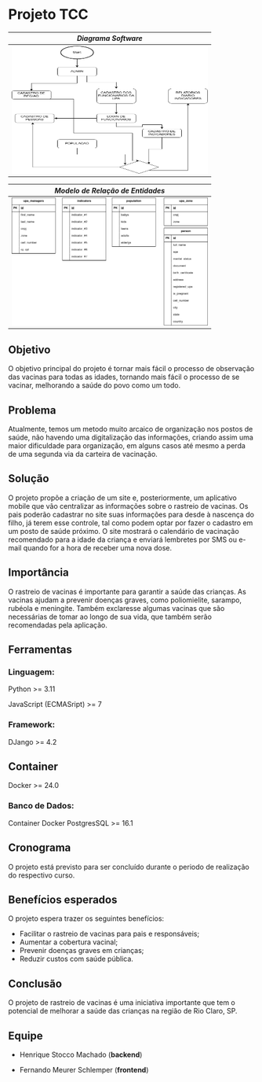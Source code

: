 # Projeto TCC


| *Diagrama Software*|
|------------------|
|<img src="./images/software_diagram.png" width="400px" height="260px">


| *Modelo de Relação de Entidades*|
|------------------|
|<img src="./images/entity_relation_model.png" width="400px" height="260px">


## Objetivo

O objetivo principal do projeto é tornar mais fácil o processo de observação das vacinas para todas as idades, tornando mais fácil o processo de se vacinar, melhorando a saúde do povo como um todo.

## Problema

Atualmente, temos um metodo muito arcaico de organização nos postos de saúde, não havendo uma digitalização das informações, criando assim uma maior dificuldade para organização, em alguns casos até mesmo a perda de uma segunda via da carteira de vacinação.

## Solução

O projeto propõe a criação de um site e, posteriormente, um aplicativo mobile que vão centralizar as informações sobre o rastreio de vacinas. Os pais poderão cadastrar no site suas informações para desde à nascença do filho, já terem esse controle, tal como podem optar por fazer o cadastro em um posto de saúde próximo. O site mostrará o calendário de vacinação recomendado para a idade da criança e enviará lembretes por SMS ou e-mail quando for a hora de receber uma nova dose.

## Importância

O rastreio de vacinas é importante para garantir a saúde das crianças. As vacinas ajudam a prevenir doenças graves, como poliomielite, sarampo, rubéola e meningite. Também exclaresse algumas vacinas que são necessárias de tomar ao longo de sua vida, que também serão recomendadas pela aplicação.

## Ferramentas

### Linguagem:

Python >= 3.11

JavaScript (ECMASript) >= 7


### Framework:

DJango >= 4.2


## Container
Docker >= 24.0


### Banco de Dados:

Container Docker PostgresSQL >= 16.1


## Cronograma

O projeto está previsto para ser concluído durante o periodo de realização do respectivo curso.


## Benefícios esperados

O projeto espera trazer os seguintes benefícios:

* Facilitar o rastreio de vacinas para pais e responsáveis;
* Aumentar a cobertura vacinal;
* Prevenir doenças graves em crianças;
* Reduzir custos com saúde pública.


## Conclusão

O projeto de rastreio de vacinas é uma iniciativa importante que tem o potencial de melhorar a saúde das crianças na região de Rio Claro, SP.


## Equipe

- Henrique Stocco Machado (__backend__)

- Fernando Meurer Schlemper (__frontend__)